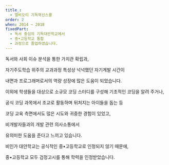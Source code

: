 ```yaml
---
title_:
  - 엘비오티 기독혁신스쿨
order: 2
when: 2014 ~ 2018
fixedPart:
  - 독서 중심의 기독대안학교에서
  - 중•고등학교 통합
  - 과정으로 졸업하였습니다.
---
```


<span class="nw">독서와 사회 이슈</span>
<span class="nw">분석을 통한 가치관 확립과,</span>

<span class="nw">자기주도학습 위주의</span>
<span class="nw">교과과정 특성상</span>
<span class="nw">넉넉했던 자기계발 시간이</span>

<span class="nw">내면과 프로그래머로서의</span>
<span class="nw">역량 성장에</span>
<span class="nw">많은 도움이 되었습니다.</span>

<span class="nw">이외에 학생들을 대상으로</span>
<span class="nw">소규모 코딩 스터디를 구성해</span>
<span class="nw">기초적인 코딩을 알려 주거나,</span>

<span class="nw">공식 코딩 과목에서</span>
<span class="nw">조교로 활동하며</span>
<span class="nw">뒤처지는 아이들을 돕는 등</span>

<span class="nw">코딩 교육 측면에서도</span>
<span class="nw">많은 시도와 귀중한 경험이 있었고,</span>

<span class="nw">비개발자들과의 개발 관련 의사소통에서</span>

<span class="nw">유의미한 도움을 준다고</span>
<span class="nw">느끼고 있습니다.</span>

<span class="nw">비인가 대안학교는 공식적인</span>
<span class="nw">중•고등학교로 인정되지 않기 때문에,</span>

<span class="nw">중•고등학교 모두 검정고시를 통해</span>
<span class="nw">학력을 인정받았습니다.</span>

